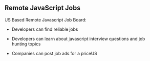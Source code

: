 ## Remote JavaScript Jobs

US Based Remote Javascript Job Board:
- Developers can find reliable jobs

- Developers can learn about javascript interview questions and job hunting topics

- Companies can post job ads for a priceUS 